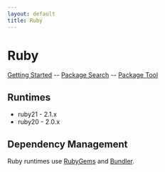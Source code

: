 ```yaml
---
layout: default
title: Ruby
---
```


# Ruby

[Getting Started][getting-started] -- [Package Search][rubygems] -- [Package Tool][bundler]

## Runtimes

  * ruby21 - 2.1.x
  * ruby20 - 2.0.x

## Dependency Management

Ruby runtimes use [RubyGems][rubygems] and [Bundler][bundler].

[getting-started]: /docs/ruby/getting-started/
[rubygems]: http://rubygems.org/
[bundler]: http://gembundler.com/
